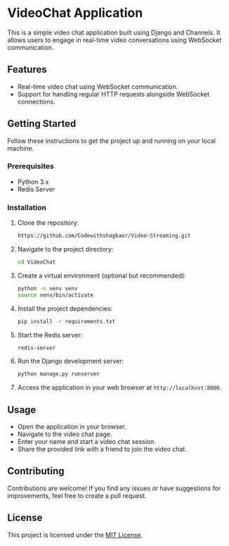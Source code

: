 # VideoChat Application

This is a simple video chat application built using Django and Channels. It allows users to engage in real-time video conversations using WebSocket communication.

## Features

- Real-time video chat using WebSocket communication.
- Support for handling regular HTTP requests alongside WebSocket connections.

## Getting Started

Follow these instructions to get the project up and running on your local machine.

### Prerequisites

- Python 3.x
- Redis Server

### Installation

1. Clone the repository:

   ```bash
   https://github.com/Codewithshagbaor/Video-Streaming.git
   ```

2. Navigate to the project directory:

   ```bash
   cd VideoChat
   ```

3. Create a virtual environment (optional but recommended):

   ```bash
   python -m venv venv
   source venv/bin/activate
   ```

4. Install the project dependencies:

   ```bash
   pip install -r requirements.txt
   ```

5. Start the Redis server:

   ```bash
   redis-server
   ```

6. Run the Django development server:

   ```bash
   python manage.py runserver
   ```

7. Access the application in your web browser at `http://localhost:8000`.

## Usage

- Open the application in your browser.
- Navigate to the video chat page.
- Enter your name and start a video chat session.
- Share the provided link with a friend to join the video chat.

## Contributing

Contributions are welcome! If you find any issues or have suggestions for improvements, feel free to create a pull request.

## License

This project is licensed under the [MIT License](LICENSE).
